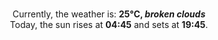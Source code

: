 <p  align="center"><br/>Currently, the weather is: <b> 25°C, <i>broken clouds</i></b></br>Today, the sun rises at <b>04:45</b> and sets at <b>19:45</b>.</p>